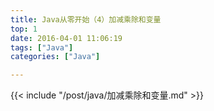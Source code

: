 ```yaml
---
title: Java从零开始（4）加减乘除和变量
top: 1
date: 2016-04-01 11:06:19
tags: ["Java"]
categories: ["Java"]

---
```

{{< include "/post/java/加减乘除和变量.md" >}}

